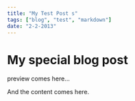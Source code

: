 ```yaml
---
title: "My Test Post s"
tags: ["blog", "test", "markdown"]
date: "2-2-2013"
---
```


# My special blog post

preview comes here...

<!--more-->

And the content comes here.
